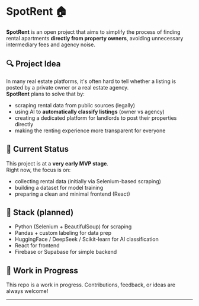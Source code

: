 # SpotRent 🏠

**SpotRent** is an open project that aims to simplify the process of finding rental apartments **directly from property owners**, avoiding unnecessary intermediary fees and agency noise.

## 🔍 Project Idea

In many real estate platforms, it's often hard to tell whether a listing is posted by a private owner or a real estate agency.  
**SpotRent** plans to solve that by:
- scraping rental data from public sources (legally)
- using AI to **automatically classify listings** (owner vs agency)
- creating a dedicated platform for landlords to post their properties directly  
- making the renting experience more transparent for everyone

## 🚧 Current Status

This project is at a **very early MVP stage**.  
Right now, the focus is on:
- collecting rental data (initially via Selenium-based scraping)
- building a dataset for model training
- preparing a clean and minimal frontend (React)

## 📌 Stack (planned)
- Python (Selenium + BeautifulSoup) for scraping
- Pandas + custom labeling for data prep
- HuggingFace / DeepSeek / Scikit-learn for AI classification
- React for frontend
- Firebase or Supabase for simple backend

## 👋 Work in Progress

This repo is a work in progress. Contributions, feedback, or ideas are always welcome!

---

